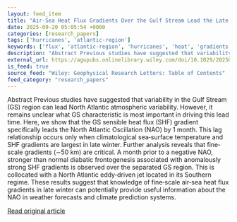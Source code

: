```yaml
---
layout: feed_item
title: "Air‐Sea Heat Flux Gradients Over the Gulf Stream Lead the Late Winter North Atlantic Oscillation"
date: 2025-09-20 05:05:54 +0000
categories: [research_papers]
tags: ['hurricanes', 'atlantic-region']
keywords: ['flux', 'atlantic-region', 'hurricanes', 'heat', 'gradients']
description: "Abstract Previous studies have suggested that variability in the Gulf Stream (GS) region can lead North Atlantic atmospheric variability"
external_url: https://agupubs.onlinelibrary.wiley.com/doi/10.1029/2025GL117228?af=R
is_feed: true
source_feed: "Wiley: Geophysical Research Letters: Table of Contents"
feed_category: "research_papers"
---
```


Abstract Previous studies have suggested that variability in the Gulf Stream (GS) region can lead North Atlantic atmospheric variability. However, it remains unclear what GS characteristic is most important in driving this lead time. Here, we show that the GS sensible heat flux (SHF) gradient specifically leads the North Atlantic Oscillation (NAO) by 1 month. This lag relationship occurs only when climatological sea‐surface temperature and SHF gradients are largest in late winter. Further analysis reveals that fine‐scale gradients (∼50 km) are critical. A month prior to a negative NAO, stronger than normal diabatic frontogenesis associated with anomalously strong SHF gradients is observed over the separated GS region. This is collocated with a North Atlantic eddy‐driven jet located in its Southern regime. These results suggest that knowledge of fine‐scale air‐sea heat flux gradients in late winter can potentially provide useful information about the NAO in weather forecasts and climate prediction systems.

[Read original article](https://agupubs.onlinelibrary.wiley.com/doi/10.1029/2025GL117228?af=R)

